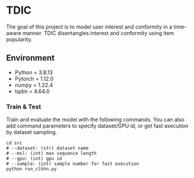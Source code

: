 # TDIC
The goal of this project is to model user interest and conformity in a time-aware manner. TDIC disentangles interest and conformity using item popularity.


## Environment
* Python = 3.8.13
* Pytorch = 1.12.0
* numpy = 1.22.4
* tqdm = 4.64.0
### Train & Test
Train and evaluate the model with the following commands.
You can also add command parameters to specify dataset/GPU id, or get fast execution by dataset sampling.

```shell
cd src
# --dataset: (str) dataset name
# --msl: (int) max sequence length
# --gpu: (int) gpu id
# --sample: (int) sample number for fast execution
python run_clhhn.py
```
